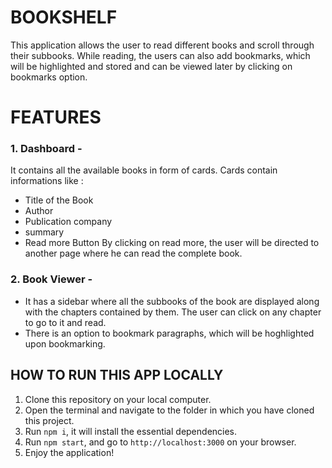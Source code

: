 # BOOKSHELF

This application allows the user to read different books and scroll through their subbooks. While reading, the users can also add bookmarks, which will be highlighted and stored and can be viewed later by clicking on bookmarks option.

# FEATURES

### 1. Dashboard - 
It contains all the available books in form of cards. Cards contain informations like :
 - Title of the Book
 - Author
 - Publication company
 - summary
 - Read more Button
By clicking on read more, the user will be directed to another page where he can read the complete book.

### 2. Book Viewer -
- It has a sidebar where all the subbooks of the book are displayed along with the chapters contained by them. The user can click on any chapter to go to it and read.
- There is an option to bookmark paragraphs, which will be hoghlighted upon bookmarking.


## HOW TO RUN THIS APP LOCALLY

1. Clone this repository on your local computer.
2. Open the terminal and navigate to the folder in which you have cloned this project.
3. Run ```npm i```, it will install the essential dependencies.
4. Run ```npm start```, and go to ```http://localhost:3000``` on your browser.
5. Enjoy the application! 

